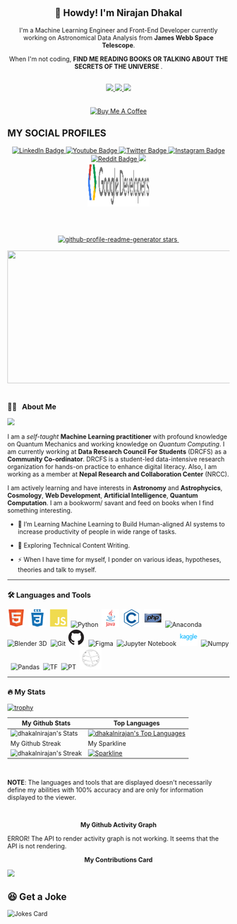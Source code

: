  <h2 align="center"> 🤠 Howdy! I'm Nirajan Dhakal </h2>

<p align="center">I'm a Machine Learning Engineer and Front-End Developer currently working on Astronomical Data Analysis from <b>James Webb Space Telescope</b>.</p> <p align="center"> When I'm not coding, <b> FIND ME READING BOOKS OR TALKING ABOUT THE SECRETS OF THE UNIVERSE </b>. </p>

<br>

<div id="badges" align="center">
  <a href="https://www.linkedin.com/in/nirajandhakal07" target="_blank"> <img src="https://img.shields.io/badge/-nirajandhakal07-blue?style=for-the-badge&logo=Linkedin&logoColor=white"> </a>
  <a href="mailto:nirajandhakal71@gmail.com" target="_blank"> <img src="https://img.shields.io/badge/Nirajan-D14836?style=for-the-badge&logo=gmail&logoColor=white"> </a>
  <a href="https://twitter.com/nirajandhakal_7" target="_blank"> <img src="https://img.shields.io/badge/nirajandhakal_7-1DA1F2?style=for-the-badge&logo=twitter&logoColor=black"> </a>
</div>
<br>
<br>

<div id="badges" align="center">
  <a href="https://www.buymeacoffee.com/dhakalnirajan" target="_blank"> <img src="https://cdn.buymeacoffee.com/buttons/default-orange.png" alt="Buy Me A Coffee" height="42" width="175"></a>
</div>

## MY SOCIAL PROFILES

<div id="badges" align="center">
  <a href="https://www.linkedin.com/in/nirajandhakal07">
    <img src="https://img.shields.io/badge/LinkedIn-blue?style=for-the-badge&logo=linkedin&logoColor=white" alt="LinkedIn Badge"/>
  </a>
  <a href="https://www.youtube.com/channel/UCp6BWK8KTFYypVnI-YgRNdA">
    <img src="https://img.shields.io/badge/YouTube-red?style=for-the-badge&logo=youtube&logoColor=white" alt="Youtube Badge"/>
  </a>
  <a href="https://www.twitter.com/nirajandhakal_7">
    <img src="https://img.shields.io/badge/Twitter-blue?style=for-the-badge&logo=twitter&logoColor=white" alt="Twitter Badge"/>
  </a>
  <a href="https://www.instagram.com/nirajan.dhakal.007">
    <img src="https://img.shields.io/badge/Instagram-E4405F?style=for-the-badge&logo=instagram&logoColor=white" alt="Instagram Badge"/>
  </a>
  <a href="https://www.reddit.com/user/nirajandhakal37">
    <img src="https://img.shields.io/badge/Reddit-FF4500?style=for-the-badge&logo=reddit&logoColor=white" alt="Reddit Badge"/>
  </a>
  <a href="https://www.kaggle.com/agamotto">
    <img src="https://img.shields.io/badge/Kaggle-20BEFF?style=for-the-badge&logo=Kaggle&logoColor=white"/> <br>
  <a href="https://g.dev/dhakalnirajan">
    <img src="./img/gdev.svg" height="100" width="140"/>
</div>

  <br> <br>
  
<div id="count" align="center">
<a href="https://github.com/dhakalnirajan/dhakalnirajan/stargazers" target="blank">
<img src="https://img.shields.io/github/stars/dhakalnirajan/dhakalnirajan?style=for-the-badge&color=00021F" alt="github-profile-readme-generator stars"/>
</a>
  <img src="https://komarev.com/ghpvc/?username=dhakalnirajan&style=for-the-badge&color=49308F" alt="">
</div>

  <br>
  
<div align="center">
  <img src="https://media.giphy.com/media/dWesBcTLavkZuG35MI/giphy.gif" width="600" height="300"/>
</div>

  <br>
  
### 🧑‍💻 &nbsp; About Me

<div id="header" align="left">
  <img src="https://media.giphy.com/media/WUlplcMpOCEmTGBtBW/giphy.gif" width="100">
</div>
  
I am a *self-taught* **Machine Learning practitioner** with profound knowledge on Quantum Mechanics and working knowledge on *Quantum Computing*. I am currently working at **Data Research Council For Students** (DRCFS) as a **Community Co-ordinator**. DRCFS is a student-led data-intensive research organization for hands-on practice to enhance digital literacy. Also, I am working as a member at **Nepal Research and Collaboration Center** (NRCC).

I am actively learning and have interests in **Astronomy** and **Astrophycics**, **Cosmology**, **Web Development**, **Artificial Intelligence**, **Quantum Computation**. I am a bookworm/ savant and feed on books when I find something interesting.

- 🔭 I’m Learning Machine Learning to Build Human-aligned AI systems to increase productivity of people in wide range of tasks.

- 🌱 Exploring Technical Content Writing.

- ⚡ When I have time for myself, I ponder on various ideas, hypotheses, theories and talk to myself.

---

### 🛠️ Languages and Tools

<div>
  <img src="./img/html5-original.svg" title="HTML5" alt="HTML" width="40" height="40"/>&nbsp;
  <img src="./img/css3-plain-wordmark.svg"  title="CSS3" alt="CSS" width="40" height="40"/>&nbsp;
  <img src="./img/javascript-plain.svg" title="JavaScript" alt="JavaScript" width="40" height="40"/>&nbsp;
  <img src="https://cdn.jsdelivr.net/gh/devicons/devicon/icons/python/python-original.svg" title="Python" alt="Python" width="40" height="40"/>&nbsp;
  <img src="./img/java-original-wordmark.svg" title="Java" alt="Java" width="40" height="40"/>&nbsp;
  <img src="./img/c-line.svg" title="C" alt="C Programming" width="40" height="40">&nbsp;
  <img src="./img/php-original.svg" title="PHP" alt="PHP Programming" width="40" height="40">&nbsp;
  <img src="https://cdn.jsdelivr.net/gh/devicons/devicon/icons/anaconda/anaconda-original.svg" title="Anaconda" alt="Anaconda" width="40" height="40" />&nbsp;
  <img src="https://cdn.jsdelivr.net/gh/devicons/devicon/icons/blender/blender-original.svg" title="Blender 3D" alt="Blender 3D" width="40" height="40"/>&nbsp;
  <img src="https://cdn.jsdelivr.net/gh/devicons/devicon/icons/git/git-plain-wordmark.svg" title="Git" alt="Git" width="140" height="40"/>
  <img src="./img/github.png" title="Github" alt="Github" width="40" height="40"/>&nbsp;
  <img src="https://cdn.jsdelivr.net/gh/devicons/devicon/icons/figma/figma-original.svg" title="Figma" alt="Figma" width="40" height="40"/>&nbsp;
  <img src="https://cdn.jsdelivr.net/gh/devicons/devicon/icons/jupyter/jupyter-original-wordmark.svg" title="Jupyter" alt="Jupyter Notebook" width="40" height="40"/>&nbsp;
  <img src="./img/kaggle-original-wordmark.svg" title="Kaggle" alt="Kaggle" width="40" height="40"/>&nbsp;
  <img src="https://cdn.jsdelivr.net/gh/devicons/devicon/icons/numpy/numpy-original.svg" title="Numpy" alt="Numpy" width="40" height="40"/>&nbsp;
  <img src="https://cdn.jsdelivr.net/gh/devicons/devicon/icons/pandas/pandas-original-wordmark.svg" title="Pandas" alt="Pandas" width="40" height="40" />&nbsp;
  <img src="https://cdn.jsdelivr.net/gh/devicons/devicon/icons/tensorflow/tensorflow-original.svg" title="Tensorflow" alt="TF" alt="Tensorflow" width="50" height="50"/>&nbsp;
  <img src="https://cdn.jsdelivr.net/gh/devicons/devicon/icons/pytorch/pytorch-original.svg" title="PyTorch" alt="PT" alt="PyTorch" width="50" height="50"/>&nbsp;
  <img src="./img/qiskit.gif" title="Qiskit" alt="Qiskit" width="50" height="50" />&nbsp;
</div>

---

### 🔥 My Stats

[![trophy](https://github-profile-trophy.vercel.app/?username=dhakalnirajan&column=-1&theme=radical&no-frame=true)](https://github.com/ryo-ma/github-profile-trophy)

| My Github Stats                                                                                                                                  | Top Languages                                                                                                                                                                                   |
| ------------------------------------------------------------------------------------------------------------------------------------------------ | ----------------------------------------------------------------------------------------------------------------------------------------------------------------------------------------------- |
| ![dhakalnirajan's Stats](https://github-readme-stats.vercel.app/api?username=dhakalnirajan&theme=synthwave&show_icons=true&hide_border=true&count_private=true) | [![dhakalnirajan's Top Languages](https://github-readme-stats.vercel.app/api/top-langs/?username=dhakalnirajan&theme=synthwave&show_icons=true&hide_border=true&layout=compact)](https://github.com/dhakalnirajan/github-readme-stats) |
| My Github Streak                                                                                                                                 | My Sparkline                                                                                                                                                                                    |
| ![dhakalnirajan's Streak](https://github-readme-streak-stats.herokuapp.com/?user=dhakalnirajan&theme=synthwave&hide_border=true)                | [![Sparkline](https://stars.medv.io/Naereen/badges.svg)](https://stars.medv.io/dhakalnirajan/badges)                                                                                            |

<br>
  
**NOTE**: The languages and tools that are displayed doesn't necessarily define my abilities with 100% accuracy and are only for information displayed to the viewer.
  
<br>
  
<p align="center"><b>My Github Activity Graph</b></p>

 <!-- [![Nirajan's github activity graph](https://github-readme-activity-graph.cyclic.app/graph?username=dhakalnirajan&theme=tokyo-night)](https://github.com/dhakalnirajan/github-readme-activity-graph) -->

ERROR! The API to render activity graph is not working. It seems that the API is not rendering.

<p align="center"> <b> My Contributions Card</b> </p>

![](https://github-profile-summary-cards.vercel.app/api/cards/profile-details?username=dhakalnirajan&theme=monokai)

## 😆 Get a Joke

![Jokes Card](https://readme-jokes.vercel.app/api)
